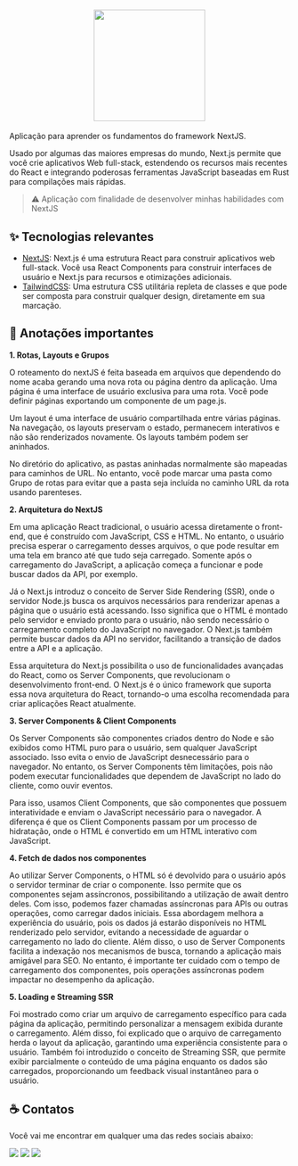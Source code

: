 <h4 align="center">
  <img width="200" src="https://upload.wikimedia.org/wikipedia/commons/thumb/8/8e/Nextjs-logo.svg/2560px-Nextjs-logo.svg.png" />
</h4>

Aplicação para aprender os fundamentos do framework NextJS.

Usado por algumas das maiores empresas do mundo, Next.js permite que você crie aplicativos Web full-stack, estendendo os recursos mais recentes do React e integrando poderosas ferramentas JavaScript baseadas em Rust para compilações mais rápidas.

> ⚠️ Aplicação com finalidade de desenvolver minhas habilidades com NextJS

## ✨ Tecnologias relevantes

- [NextJS](https://nextjs.org/): Next.js é uma estrutura React para construir aplicativos web full-stack. Você usa React Components para construir interfaces de usuário e Next.js para recursos e otimizações adicionais.
- [TailwindCSS](https://tailwindcss.com/): Uma estrutura CSS utilitária repleta de classes e que pode ser composta para construir qualquer design, diretamente em sua marcação.

## 📃 Anotações importantes

**1. Rotas, Layouts e Grupos**

O roteamento do nextJS é feita baseada em arquivos que dependendo do nome acaba gerando uma nova rota ou página dentro da aplicação.
Uma página é uma interface de usuário exclusiva para uma rota. Você pode definir páginas exportando um componente de um page.js.

Um layout é uma interface de usuário compartilhada entre várias páginas. Na navegação, os layouts preservam o estado, permanecem interativos e não são renderizados novamente. Os layouts também podem ser aninhados.

No diretório do aplicativo, as pastas aninhadas normalmente são mapeadas para caminhos de URL. No entanto, você pode marcar uma pasta como Grupo de rotas para evitar que a pasta seja incluída no caminho URL da rota usando parenteses.

**2. Arquitetura do NextJS**

Em uma aplicação React tradicional, o usuário acessa diretamente o front-end, que é construído com JavaScript, CSS e HTML. No entanto, o usuário precisa esperar o carregamento desses arquivos, o que pode resultar em uma tela em branco até que tudo seja carregado. Somente após o carregamento do JavaScript, a aplicação começa a funcionar e pode buscar dados da API, por exemplo.

Já o Next.js introduz o conceito de Server Side Rendering (SSR), onde o servidor Node.js busca os arquivos necessários para renderizar apenas a página que o usuário está acessando. Isso significa que o HTML é montado pelo servidor e enviado pronto para o usuário, não sendo necessário o carregamento completo do JavaScript no navegador. O Next.js também permite buscar dados da API no servidor, facilitando a transição de dados entre a API e a aplicação.

Essa arquitetura do Next.js possibilita o uso de funcionalidades avançadas do React, como os Server Components, que revolucionam o desenvolvimento front-end. O Next.js é o único framework que suporta essa nova arquitetura do React, tornando-o uma escolha recomendada para criar aplicações React atualmente.

**3. Server Components & Client Components**

Os Server Components são componentes criados dentro do Node e são exibidos como HTML puro para o usuário, sem qualquer JavaScript associado. 
Isso evita o envio de JavaScript desnecessário para o navegador. No entanto, os Server Components têm limitações, pois não podem executar funcionalidades que dependem de JavaScript no lado do cliente, como ouvir eventos. 

Para isso, usamos Client Components, que são componentes que possuem interatividade e enviam o JavaScript necessário para o navegador. A diferença é que os Client Components passam por um processo de hidratação, onde o HTML é convertido em um HTML interativo com JavaScript.

**4. Fetch de dados nos componentes**

Ao utilizar Server Components, o HTML só é devolvido para o usuário após o servidor terminar de criar o componente. Isso permite que os componentes sejam assíncronos, possibilitando a utilização de await dentro deles. Com isso, podemos fazer chamadas assíncronas para APIs ou outras operações, como carregar dados iniciais. Essa abordagem melhora a experiência do usuário, pois os dados já estarão disponíveis no HTML renderizado pelo servidor, evitando a necessidade de aguardar o carregamento no lado do cliente. Além disso, o uso de Server Components facilita a indexação nos mecanismos de busca, tornando a aplicação mais amigável para SEO. No entanto, é importante ter cuidado com o tempo de carregamento dos componentes, pois operações assíncronas podem impactar no desempenho da aplicação.

**5. Loading e Streaming SSR**

Foi mostrado como criar um arquivo de carregamento específico para cada página da aplicação, permitindo personalizar a mensagem exibida durante o carregamento. Além disso, foi explicado que o arquivo de carregamento herda o layout da aplicação, garantindo uma experiência consistente para o usuário. Também foi introduzido o conceito de Streaming SSR, que permite exibir parcialmente o conteúdo de uma página enquanto os dados são carregados, proporcionando um feedback visual instantâneo para o usuário.

## ☕ Contatos

Você vai me encontrar em qualquer uma das redes sociais abaixo:

<a href = "mailto: leo.azannielttt@gmail.com"><img src="https://img.shields.io/badge/-Gmail-%23EA4335?style=for-the-badge&logo=gmail&logoColor=white" target="_blank" margin-right="10px"></a>
<a href="https://www.linkedin.com/in/leandroazanniel/" target="_blank"><img src="https://img.shields.io/badge/-LinkedIn-%230077B5?style=for-the-badge&logo=linkedin&logoColor=white" target="_blank"></a>
<a href="https://api.whatsapp.com/send?phone=5592985406269" target="_blank"><img src="https://img.shields.io/badge/-WhatsApp-%25D366?style=for-the-badge&logo=whatsapp&logoColor=white" target="_blank"></a>